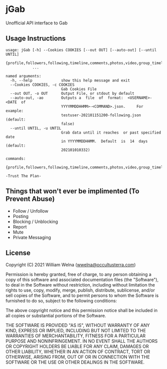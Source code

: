 # jGab
Unofficial API interface to Gab

## Usage Instructions
```
usage: jGab [-h] --Cookies COOKIES [--out OUT] [--auto-out] [--until UNTIL]
            {profile,followers,following,timeline,comments,photos,video,group_timeline,group_info}
            ...

named arguments:
  -h, --help             show this help message and exit
  --Cookies COOKIES, -c COOKIES
                         Gab Cookies File
  --out OUT, -o OUT      Output File, or stdout by default
  --auto-out, -ao        Outputs a  file  of  format:  <USERNAME>-<DATE  of
                         YYYYMMDDHHMM>-<COMMAND>.json.     For     example:
                         testuser-202101151200-following.json     (default:
                         false)
  --until UNTIL, -u UNTIL
                         Grab data until it reaches  or past specified date
                         in YYYYMMDDHHMM.  Default  is  14  days  (default:
                         202101010332)

commands:
  {profile,followers,following,timeline,comments,photos,video,group_timeline,group_info}

-Trust The Plan-
```
## Things that won't ever be implimented (To Prevent Abuse)
* Follow / Unfollow
* Posting
* Blocking / Unblocking
* Report
* Mute
* Private Messaging

## License
 
Copyright (C) 2021 William Welna (wwelna@occultusterra.com)

Permission is hereby granted, free of charge, to any person obtaining a copy
of this software and associated documentation files (the "Software"), to deal
in the Software without restriction, including without limitation the rights
to use, copy, modify, merge, publish, distribute, sublicense, and/or sell
copies of the Software, and to permit persons to whom the Software is
furnished to do so, subject to the following conditions:

The above copyright notice and this permission notice shall be included in
all copies or substantial portions of the Software.

THE SOFTWARE IS PROVIDED "AS IS", WITHOUT WARRANTY OF ANY KIND, EXPRESS OR
IMPLIED, INCLUDING BUT NOT LIMITED TO THE WARRANTIES OF MERCHANTABILITY,
FITNESS FOR A PARTICULAR PURPOSE AND NONINFRINGEMENT. IN NO EVENT SHALL THE
AUTHORS OR COPYRIGHT HOLDERS BE LIABLE FOR ANY CLAIM, DAMAGES OR OTHER
LIABILITY, WHETHER IN AN ACTION OF CONTRACT, TORT OR OTHERWISE, ARISING FROM,
OUT OF OR IN CONNECTION WITH THE SOFTWARE OR THE USE OR OTHER DEALINGS IN
THE SOFTWARE.
